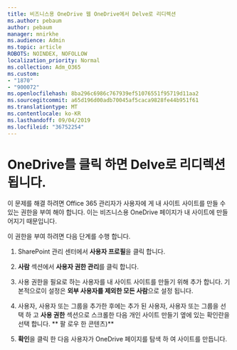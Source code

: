 ```yaml
---
title: 비즈니스용 OneDrive 웹 OneDrive에서 Delve로 리디렉션
ms.author: pebaum
author: pebaum
manager: mnirkhe
ms.audience: Admin
ms.topic: article
ROBOTS: NOINDEX, NOFOLLOW
localization_priority: Normal
ms.collection: Adm_O365
ms.custom:
- "1870"
- "900072"
ms.openlocfilehash: 8ba296c6986c767939ef51076551f95719d11aa2
ms.sourcegitcommit: a65d196d00adb70045af5caca9828fe44b951f61
ms.translationtype: MT
ms.contentlocale: ko-KR
ms.lasthandoff: 09/04/2019
ms.locfileid: "36752254"
---
```

# <a name="redirected-to-delve-after-you-click-onedrive"></a>OneDrive를 클릭 하면 Delve로 리디렉션됩니다.

이 문제를 해결 하려면 Office 365 관리자가 사용자에 게 내 사이트 사이트를 만들 수 있는 권한을 부여 해야 합니다. 이는 비즈니스용 OneDrive 페이지가 내 사이트에 만들어지기 때문입니다.

이 권한을 부여 하려면 다음 단계를 수행 합니다.

1. SharePoint 관리 센터에서 **사용자 프로필**을 클릭 합니다.

2. **사람** 섹션에서 **사용자 권한 관리**를 클릭 합니다.

3. 사용 권한을 필요로 하는 사용자를 내 사이트 사이트를 만들기 위해 추가 합니다. 기본적으로이 설정은 **외부 사용자를 제외한 모든 사람**으로 설정 됩니다.

4. 사용자, 사용자 또는 그룹을 추가한 후에는 추가 된 사용자, 사용자 또는 그룹을 선택 하 고 **사용 권한** 섹션으로 스크롤한 다음 개인 사이트 만들기 옆에 있는 확인란을 선택 합니다. ** 팔 로우 한 콘텐츠)**

5. **확인**을 클릭 한 다음 사용자가 OneDrive 페이지를 탐색 하 여 사이트를 만듭니다.
